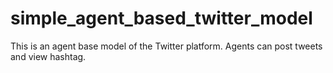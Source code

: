 # simple_agent_based_twitter_model

This is an agent base model of the Twitter platform. Agents can post tweets and view hashtag.
